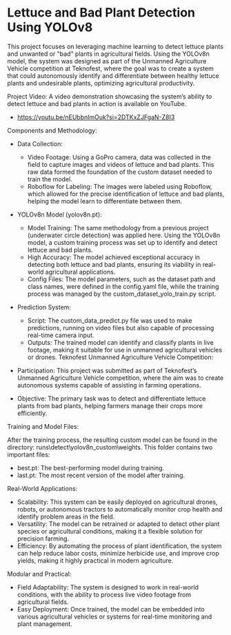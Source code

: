 # Lettuce and Bad Plant Detection Using YOLOv8
This project focuses on leveraging machine learning to detect lettuce plants and unwanted or "bad" plants in agricultural fields. Using the YOLOv8n model, the system was designed as part of the Unmanned Agriculture Vehicle competition at Teknofest, where the goal was to create a system that could autonomously identify and differentiate between healthy lettuce plants and undesirable plants, optimizing agricultural productivity.

Project Video:
A video demonstration showcasing the system’s ability to detect lettuce and bad plants in action is available on YouTube.
  - https://youtu.be/nEUbbnlmOuk?si=2DTKxZJFgaN-Z8I3

Components and Methodology:
- Data Collection:

  - Video Footage: Using a GoPro camera, data was collected in the field to capture images and videos of lettuce and bad plants. This raw data formed the foundation of the custom dataset needed to train the model.
  - Roboflow for Labeling: The images were labeled using Roboflow, which allowed for the precise identification of lettuce and bad plants, helping the model learn to differentiate between them.
- YOLOv8n Model (yolov8n.pt):

  - Model Training: The same methodology from a previous project (underwater circle detection) was applied here. Using the YOLOv8n model, a custom training process was set up to identify and detect lettuce and bad plants.
  - High Accuracy: The model achieved exceptional accuracy in detecting both lettuce and bad plants, ensuring its viability in real-world agricultural applications.
  - Config Files: The model parameters, such as the dataset path and class names, were defined in the config.yaml file, while the training process was managed by the custom_dataset_yolo_train.py script.

- Prediction System:

  - Script: The custom_data_predict.py file was used to make predictions, running on video files but also capable of processing real-time camera input.
  - Outputs: The trained model can identify and classify plants in live footage, making it suitable for use in unmanned agricultural vehicles or drones.
Teknofest Unmanned Agriculture Vehicle Competition:
- Participation: This project was submitted as part of Teknofest’s Unmanned Agriculture Vehicle competition, where the aim was to create autonomous systems capable of assisting in farming operations.
- Objective: The primary task was to detect and differentiate lettuce plants from bad plants, helping farmers manage their crops more efficiently.

Training and Model Files:

After the training process, the resulting custom model can be found in the directory: runs\detect\yolov8n_custom\weights. This folder contains two important files:

  - best.pt: The best-performing model during training.
  - last.pt: The most recent version of the model after training.

Real-World Applications:
- Scalability: This system can be easily deployed on agricultural drones, robots, or autonomous tractors to automatically monitor crop health and identify problem areas in the field.
- Versatility: The model can be retrained or adapted to detect other plant species or agricultural conditions, making it a flexible solution for precision farming.
- Efficiency: By automating the process of plant identification, the system can help reduce labor costs, minimize herbicide use, and improve crop yields, making it highly practical in modern agriculture.

Modular and Practical:
- Field Adaptability: The system is designed to work in real-world conditions, with the ability to process live video footage from agricultural fields.
- Easy Deployment: Once trained, the model can be embedded into various agricultural vehicles or systems for real-time monitoring and plant management.
